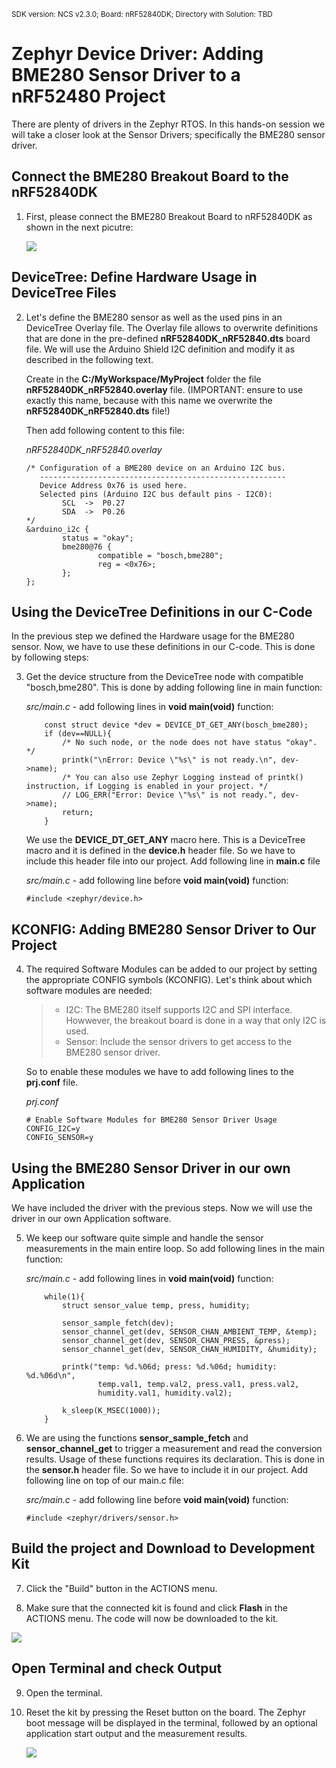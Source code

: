 <sup>SDK version: NCS v2.3.0; Board: nRF52840DK; Directory with Solution: TBD</sup>

# Zephyr Device Driver: Adding BME280 Sensor Driver to a nRF52480 Project

There are plenty of drivers in the Zephyr RTOS. In this hands-on session we will take a closer look at the Sensor Drivers; specifically the BME280 sensor driver.

## Connect the BME280 Breakout Board to the nRF52840DK

1) First, please connect the BME280 Breakout Board to nRF52840DK as shown in the next picutre:

    ![](images/ZDD_Sensor_BME280Board_nRF52840DK.jpg)


## DeviceTree: Define Hardware Usage in DeviceTree Files

2) Let's define the BME280 sensor as well as the used pins in an DeviceTree Overlay file. The Overlay file allows to overwrite definitions that are done in the pre-defined __nRF52840DK_nRF52840.dts__ board file. We will use the Arduino Shield I2C definition and modify it as described in the following text. 
 
    Create in the __C:/MyWorkspace/MyProject__ folder the file __nRF52840DK_nRF52840.overlay__ file. (IMPORTANT: ensure to use exactly this name, because with this name we overwrite the __nRF52840DK_nRF52840.dts__ file!)

    Then add following content to this file:

    _nRF52840DK_nRF52840.overlay_
    
       /* Configuration of a BME280 device on an Arduino I2C bus.
          -------------------------------------------------------
          Device Address 0x76 is used here. 
          Selected pins (Arduino I2C bus default pins - I2C0):
               SCL  ->  P0.27
               SDA  ->  P0.26
       */    
       &arduino_i2c {
               status = "okay";
               bme280@76 {
                       compatible = "bosch,bme280";
                       reg = <0x76>;
               };
       };


## Using the DeviceTree Definitions in our C-Code
In the previous step we defined the Hardware usage for the BME280 sensor. Now, we have to use these definitions in our C-code. This is done by following steps:

3) Get the device structure from the DeviceTree node with compatible "bosch,bme280". This is done by adding following line in main function:

    _src/main.c_ - add following lines in __void main(void)__ function:
    
           const struct device *dev = DEVICE_DT_GET_ANY(bosch_bme280);
           if (dev==NULL){
               /* No such node, or the node does not have status "okay". */
               printk("\nError: Device \"%s\" is not ready.\n", dev->name);
               /* You can also use Zephyr Logging instead of printk() instruction, if Logging is enabled in your project. */
               // LOG_ERR("Error: Device \"%s\" is not ready.", dev->name);
               return;
           }

    We use the __DEVICE_DT_GET_ANY__ macro here. This is a DeviceTree macro and it is defined in the __device.h__ header file. So we have to include this header file into our project. Add following line in __main.c__ file

    _src/main.c_ - add following line before __void main(void)__ function:
    
       #include <zephyr/device.h>

## KCONFIG: Adding BME280 Sensor Driver to Our Project

4) The required Software Modules can be added to our project by setting the appropriate CONFIG symbols (KCONFIG). Let's think about which software modules are needed:
    > - I2C: The BME280 itself supports I2C and SPI interface. Howwever, the breakout board is done in a way that only I2C is used. 
    > - Sensor: Include the sensor drivers to get access to the BME280 sensor driver. 

   So to enable these modules we have to add following lines to the __prj.conf__ file.
    
   _prj.conf_
    
       # Enable Software Modules for BME280 Sensor Driver Usage
       CONFIG_I2C=y
       CONFIG_SENSOR=y
    
## Using the BME280 Sensor Driver in our own Application
We have included the driver with the previous steps. Now we will use the driver in our own Application software. 

5) We keep our software quite simple and handle the sensor measurements in the main entire loop. So add following lines in the main function:

    _src/main.c_ - add following lines in __void main(void)__ function:
    
           while(1){
               struct sensor_value temp, press, humidity;
            
               sensor_sample_fetch(dev);
               sensor_channel_get(dev, SENSOR_CHAN_AMBIENT_TEMP, &temp);
               sensor_channel_get(dev, SENSOR_CHAN_PRESS, &press);
               sensor_channel_get(dev, SENSOR_CHAN_HUMIDITY, &humidity);
                
               printk("temp: %d.%06d; press: %d.%06d; humidity: %d.%06d\n",
                       temp.val1, temp.val2, press.val1, press.val2,
                       humidity.val1, humidity.val2);

               k_sleep(K_MSEC(1000));                
           }

6) We are using the functions __sensor_sample_fetch__ and __sensor_channel_get__ to trigger a measurement and read the conversion results. Usage of these functions requires its declaration. This is done in the __sensor.h__ header file. So we have to include it in our project. Add following line on top of our main.c file:

    _src/main.c_ - add following line before __void main(void)__ function:
    
       #include <zephyr/drivers/sensor.h>




## Build the project and Download to Development Kit

7) Click the "Build" button in the ACTIONS menu. 

8) Make sure that the connected kit is found and click __Flash__ in the ACTIONS menu. The code will now be downloaded to the kit. 

![](images/ZDD_Sensor_BME280_nRF52840_BuildFlash.jpg)

## Open Terminal and check Output

9) Open the terminal.
    
10) Reset the kit by pressing the Reset button on the board. The Zephyr boot message will be displayed in the terminal, followed by an optional application start output and the measurement results. 

    ![](images/ZDD_Sensor_BME280_nRF52840_NrfTerminal.jpg)
